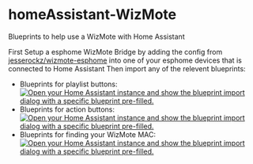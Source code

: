 # homeAssistant-WizMote
Blueprints to help use a WizMote with Home Assistant

First Setup a esphome WizMote Bridge by adding the config from [jesserockz/wizmote-esphome](https://github.com/jesserockz/wizmote-esphome) into one of your esphome devices that is connected to Home Assistant
Then import any of the relevent blueprints:

- Blueprints for playlist buttons:  [![Open your Home Assistant instance and show the blueprint import dialog with a specific blueprint pre-filled.](https://my.home-assistant.io/badges/blueprint_import.svg)](https://my.home-assistant.io/redirect/blueprint_import/?blueprint_url=https%3A%2F%2Fgithub.com%2Favt613%2FhomeAssistant-WizMote%2Fblob%2Fmain%2Fwizmote_playlists.yaml)
- Blueprints for action buttons:  [![Open your Home Assistant instance and show the blueprint import dialog with a specific blueprint pre-filled.](https://my.home-assistant.io/badges/blueprint_import.svg)](https://my.home-assistant.io/redirect/blueprint_import/?blueprint_url=https%3A%2F%2Fgithub.com%2Favt613%2FhomeAssistant-WizMote%2Fblob%2Fmain%2Fwizmote_actions.yaml)
- Blueprints for finding your WizMote MAC:  [![Open your Home Assistant instance and show the blueprint import dialog with a specific blueprint pre-filled.](https://my.home-assistant.io/badges/blueprint_import.svg)](https://my.home-assistant.io/redirect/blueprint_import/?blueprint_url=https%3A%2F%2Fgithub.com%2Favt613%2FhomeAssistant-WizMote%2Fblob%2Fmain%2Fwizmote_find_mac.yaml)
